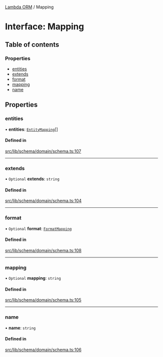 [Lambda ORM](../README.md) / Mapping

# Interface: Mapping

## Table of contents

### Properties

- [entities](Mapping.md#entities)
- [extends](Mapping.md#extends)
- [format](Mapping.md#format)
- [mapping](Mapping.md#mapping)
- [name](Mapping.md#name)

## Properties

### entities

• **entities**: [`EntityMapping`](EntityMapping.md)[]

#### Defined in

[src/lib/schema/domain/schema.ts:107](https://github.com/FlavioLionelRita/lambdaorm/blob/0c231c6f/src/lib/schema/domain/schema.ts#L107)

___

### extends

• `Optional` **extends**: `string`

#### Defined in

[src/lib/schema/domain/schema.ts:104](https://github.com/FlavioLionelRita/lambdaorm/blob/0c231c6f/src/lib/schema/domain/schema.ts#L104)

___

### format

• `Optional` **format**: [`FormatMapping`](FormatMapping.md)

#### Defined in

[src/lib/schema/domain/schema.ts:108](https://github.com/FlavioLionelRita/lambdaorm/blob/0c231c6f/src/lib/schema/domain/schema.ts#L108)

___

### mapping

• `Optional` **mapping**: `string`

#### Defined in

[src/lib/schema/domain/schema.ts:105](https://github.com/FlavioLionelRita/lambdaorm/blob/0c231c6f/src/lib/schema/domain/schema.ts#L105)

___

### name

• **name**: `string`

#### Defined in

[src/lib/schema/domain/schema.ts:106](https://github.com/FlavioLionelRita/lambdaorm/blob/0c231c6f/src/lib/schema/domain/schema.ts#L106)
